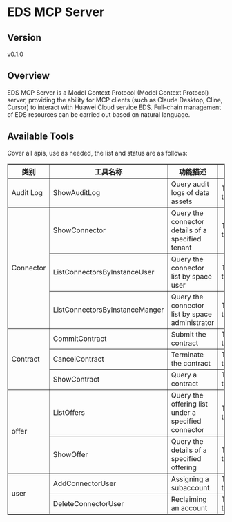 # EDS MCP Server 


## Version
v0.1.0

## Overview

EDS MCP Server is a Model Context Protocol (Model Context Protocol) server, providing the ability for MCP clients (such as Claude Desktop, Cline, Cursor) to interact with Huawei Cloud service EDS. Full-chain management of EDS resources can be carried out based on natural language.

## Available Tools
Cover all apis, use as needed, the list and status are as follows:

<html>
    <head></head>
    <body>
        <table border="1" cellspacing="0" cellpadding="5">
            <tbody>
                <tr>
                    <th>类别</th>
                    <th>工具名称</th>
                    <th>功能描述</th>
                    <th>状态</th>
                </tr>
                <tr>
                    <td rowspan="1">Audit Log</td>
                    <td>ShowAuditLog</td>
                    <td>Query audit logs of data assets</td>
                    <td>To be tested</td>
                </tr>
                <tr>
                    <td rowspan="3">Connector</td>
                    <td>ShowConnector</td>
                    <td>Query the connector details of a specified tenant</td>
                    <td>To be tested</td>
                </tr>
                <tr>
                    <td>ListConnectorsByInstanceUser</td>
                    <td>Query the connector list by space user</td>
                    <td>To be tested</td>
                </tr>
                <tr>
                    <td>ListConnectorsByInstanceManger</td>
                    <td>Query the connector list by space administrator</td>
                    <td>To be tested</td>
                </tr>
                <tr>
                    <td rowspan="3">Contract</td>
                    <td>CommitContract</td>
                    <td>Submit the contract</td>
                    <td>To be tested</td>
                </tr>
                <tr>
                    <td>CancelContract</td>
                    <td>Terminate the contract</td>
                    <td>To be tested</td>
                </tr>
                <tr>
                    <td>ShowContract</td>
                    <td>Query a contract</td>
                    <td>To be tested</td>
                </tr>
                <tr>
                    <td rowspan="2">offer</td>
                    <td>ListOffers</td>
                    <td>Query the offering list under a specified connector</td>
                    <td>To be tested</td>
                </tr>
                <tr>
                    <td>ShowOffer</td>
                    <td>Query the details of a specified offering</td>
                    <td>To be tested</td>
                </tr>
                <tr>
                    <td rowspan="2">user</td>
                    <td>AddConnectorUser</td>
                    <td>Assigning a subaccount</td>
                    <td>To be tested</td>
                </tr>
                <tr>
                    <td>DeleteConnectorUser</td>
                    <td>Reclaiming an account</td>
                    <td>To be tested</td>
                </tr>
            </tbody>
        </table>
    </body>
</html>

